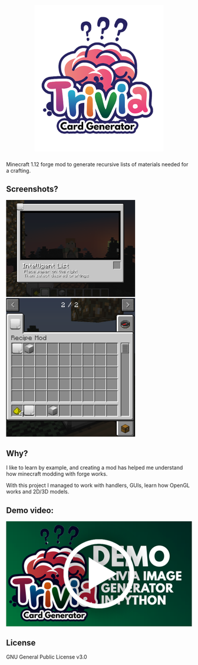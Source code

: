 <h1 align="center">
  <img src="https://raw.githubusercontent.com/memoriasIT/TriviaCardGenerator/master/TrivialImageGen/landing/templates/landing/githubImageTitle.png" width="350">
</h1>

Minecraft 1.12 forge mod to generate recursive lists of materials needed for a crafting.

<h2>Screenshots?</h2>
<img src="https://raw.githubusercontent.com/memoriasIT/Intelligent-List-Mod-MC/master/img/GUI.png" width="350">
<img src="https://raw.githubusercontent.com/memoriasIT/Intelligent-List-Mod-MC/master/img/creativo.png" width="350">

<h2>Why?</h2>
<p>I like to learn by example, and creating a mod has helped me understand how minecraft modding with forge works.</p>

<p>With this project I managed to work with handlers, GUIs, learn how OpenGL works and 2D/3D models.

<h2>Demo video: </h2>
<a href="https://youtu.be/4kXpjIWCgs4"><img width="550px" src="https://raw.githubusercontent.com/memoriasIT/TriviaCardGenerator/master/TrivialImageGen/landing/templates/landing/demo%20trivia%20gen%20video.png"></a>

<h2>License</h2>

<p>GNU General Public License v3.0</p>
